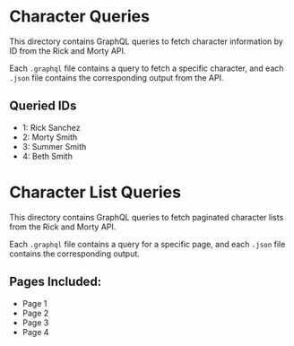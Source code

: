 # Character Queries

This directory contains GraphQL queries to fetch character information by ID from the Rick and Morty API.

Each `.graphql` file contains a query to fetch a specific character, and each `.json` file contains the corresponding output from the API.

## Queried IDs

- 1: Rick Sanchez
- 2: Morty Smith
- 3: Summer Smith
- 4: Beth Smith

# Character List Queries

This directory contains GraphQL queries to fetch paginated character lists from the Rick and Morty API.

Each `.graphql` file contains a query for a specific page, and each `.json` file contains the corresponding output.

## Pages Included:
- Page 1
- Page 2
- Page 3
- Page 4
